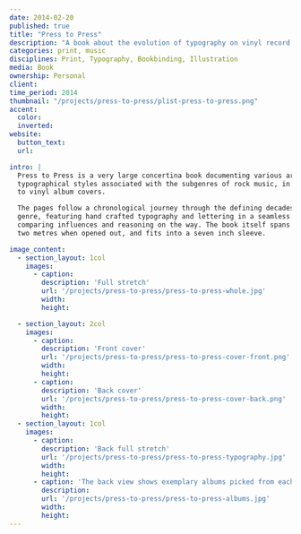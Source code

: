 ```yaml
---
date: 2014-02-20
published: true
title: "Press to Press"
description: "A book about the evolution of typography on vinyl record covers"
categories: print, music
disciplines: Print, Typography, Bookbinding, Illustration
media: Book
ownership: Personal
client:
time_period: 2014
thumbnail: "/projects/press-to-press/plist-press-to-press.png"
accent:
  color:
  inverted:
website:
  button_text:
  url:

intro: |
  Press to Press is a very large concertina book documenting various archetypal
  typographical styles associated with the subgenres of rock music, in respect
  to vinyl album covers.

  The pages follow a chronological journey through the defining decades of each
  genre, featuring hand crafted typography and lettering in a seamless stream,
  comparing influences and reasoning on the way. The book itself spans almost
  two metres when opened out, and fits into a seven inch sleeve.

image_content:
  - section_layout: 1col
    images:
      - caption:
        description: 'Full stretch'
        url: '/projects/press-to-press/press-to-press-whole.jpg'
        width:
        height:

  - section_layout: 2col
    images:
      - caption:
        description: 'Front cover'
        url: '/projects/press-to-press/press-to-press-cover-front.png'
        width:
        height:
      - caption:
        description: 'Back cover'
        url: '/projects/press-to-press/press-to-press-cover-back.png'
        width:
        height:
  - section_layout: 1col
    images:
      - caption:
        description: 'Back full stretch'
        url: '/projects/press-to-press/press-to-press-typography.jpg'
        width:
        height:
      - caption: 'The back view shows exemplary albums picked from each decade'
        description:
        url: '/projects/press-to-press/press-to-press-albums.jpg'
        width:
        height:
---
```

